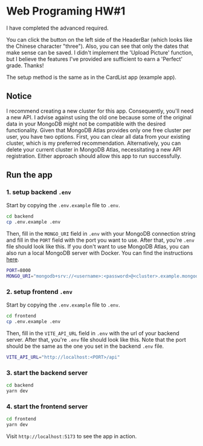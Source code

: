 # Web Programing HW#1

I have completed the advanced required.

You can click the button on the left side of the HeaderBar (which looks like the Chinese character "three").
Also, you can see that only the dates that make sense can be saved.
I didn't implement the 'Upload Picture' function, but I believe the features I've provided are sufficient to earn a 'Perfect' grade.
Thanks!

The setup method is the same as in the CardList app (example app).

## Notice

I recommend creating a new cluster for this app. Consequently, you'll need a new API. I advise against using the old one because some of the original data in your MongoDB might not be compatible with the desired functionality. Given that MongoDB Atlas provides only one free cluster per user, you have two options. First, you can clear all data from your existing cluster, which is my preferred recommendation. Alternatively, you can delete your current cluster in MongoDB Atlas, necessitating a new API registration. Either approach should allow this app to run successfully.

## Run the app

### 1. setup backend `.env`

Start by copying the `.env.example` file to `.env`.

```bash
cd backend
cp .env.example .env
```

Then, fill in the `MONGO_URI` field in `.env` with your MongoDB connection string and fill in the `PORT` field with the port you want to use. After that, you're `.env` file should look like this. If you don't want to use MongoDB Atlas, you can also run a local MongoDB server with Docker. You can find the instructions [here](https://hub.docker.com/_/mongo).

```bash
PORT=8000
MONGO_URI="mongodb+srv://<username>:<password>@<cluster>.example.mongodb.net/?retryWrites=true&w=majority"
```

### 2. setup frontend `.env`

Start by copying the `.env.example` file to `.env`.

```bash
cd frontend
cp .env.example .env
```

Then, fill in the `VITE_API_URL` field in `.env` with the url of your backend server. After that, you're `.env` file should look like this. Note that the port should be the same as the one you set in the backend `.env` file.

```bash
VITE_API_URL="http://localhost:<PORT>/api"
```

### 3. start the backend server

```bash
cd backend
yarn dev
```

### 4. start the frontend server

```bash
cd frontend
yarn dev
```

Visit `http://localhost:5173` to see the app in action.
